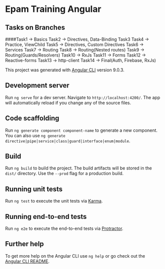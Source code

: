 # Epam Training Angular
## Tasks on Branches
####Task1 -> Basics
Task2 -> Directives, Data-Binding
Task3
Task4 -> Practice, ViewChild
Task5 -> Directives, Custom Directives
Task6 -> Services
Task7 -> Routing
Task8 -> Routing(Nested routes)
Task9 -> Routing(Guards/Resolvers)
Task10 -> RxJs
Task11 -> Forms
Task12 -> Reactive-forms
Task13 -> http-client
Task14 -> Final(Auth, Firebase, RxJs)

This project was generated with [Angular CLI](https://github.com/angular/angular-cli) version 9.0.3.

## Development server

Run `ng serve` for a dev server. Navigate to `http://localhost:4200/`. The app will automatically reload if you change any of the source files.

## Code scaffolding

Run `ng generate component component-name` to generate a new component. You can also use `ng generate directive|pipe|service|class|guard|interface|enum|module`.

## Build

Run `ng build` to build the project. The build artifacts will be stored in the `dist/` directory. Use the `--prod` flag for a production build.

## Running unit tests

Run `ng test` to execute the unit tests via [Karma](https://karma-runner.github.io).

## Running end-to-end tests

Run `ng e2e` to execute the end-to-end tests via [Protractor](http://www.protractortest.org/).

## Further help

To get more help on the Angular CLI use `ng help` or go check out the [Angular CLI README](https://github.com/angular/angular-cli/blob/master/README.md).
